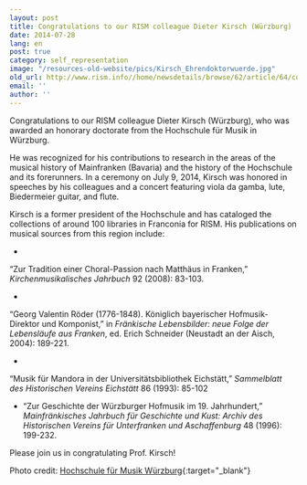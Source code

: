 ```yaml
---
layout: post
title: Congratulations to our RISM colleague Dieter Kirsch (Würzburg)
date: 2014-07-28
lang: en
post: true
category: self_representation
image: "/resources-old-website/pics/Kirsch_Ehrendoktorwuerde.jpg"
old_url: http://www.rism.info//home/newsdetails/browse/62/article/64/congratulations-to-our-rism-colleague-dieter-kirsch-wuerzburg.html
email: ''
author: ''
---
```


Congratulations to our RISM colleague Dieter Kirsch (Würzburg), who was awarded an honorary doctorate from the Hochschule für Musik in Würzburg.

He was recognized for his contributions to research in the areas of the musical history of Mainfranken (Bavaria) and the history of the Hochschule and its forerunners. In a ceremony on July 9, 2014, Kirsch was honored in speeches by his colleagues and a concert featuring viola da gamba, lute, Biedermeier guitar, and flute.

Kirsch is a former president of the Hochschule and has cataloged the collections of around 100 libraries in Franconia for RISM. His publications on musical sources from this region include:

-

“Zur Tradition einer Choral-Passion nach Matthäus in Franken,” _Kirchenmusikalisches Jahrbuch_ 92 (2008): 83-103.

-

“Georg Valentin Röder (1776-1848). Königlich bayerischer Hofmusik-Direktor und Komponist,” in _Fränkische Lebensbilder: neue Folge der Lebensläufe aus Franken_, ed. Erich Schneider (Neustadt an der Aisch, 2004): 189-221.

-

“Musik für Mandora in der Universitätsbibliothek Eichstätt,” _Sammelblatt des Historischen Vereins Eichstätt_ 86 (1993): 85-102

- “Zur Geschichte der Würzburger Hofmusik im 19. Jahrhundert,” _Mainfränkisches Jahrbuch für Geschichte und Kust: Archiv des Historischen Vereins für Unterfranken und Aschaffenburg_ 48 (1996): 199-232.

Please join us in congratulating Prof. Kirsch!

Photo credit: [Hochschule für Musik Würzburg](http://www.hfm-wuerzburg.de/home/news/verleihung-der-ehrendoktorwuerde.html){:target="_blank"}